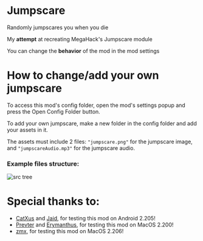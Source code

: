 # Jumpscare

Randomly jumpscares you when you die

My **attempt** at recreating MegaHack's Jumpscare module

You can change the **behavior** of the mod in the mod settings

# How to change/add your own jumpscare

To <cl>access this mod's config folder</c>, open the mod's settings popup and press the <cg>Open Config Folder</c> button.

To <cr>add your own jumpscare</c>, make a new folder in the config folder and add your assets in it.

The assets must include 2 files: `"jumpscare.png"` for the jumpscare image, and `"jumpscareAudio.mp3"` for the jumpscare audio.

### Example files structure:

![src tree](weebify.jumpscare/image.png)

# Special thanks to:
- [CatXus](user:14467409) and [Jaid](user:7669473), for testing this mod on Android 2.205!
- [Prevter](user:7696536) and [Erymanthus](user:1941705), for testing this mod on MacOS 2.200!
- [zmx](user:5327860), for testing this mod on MacOS 2.206!